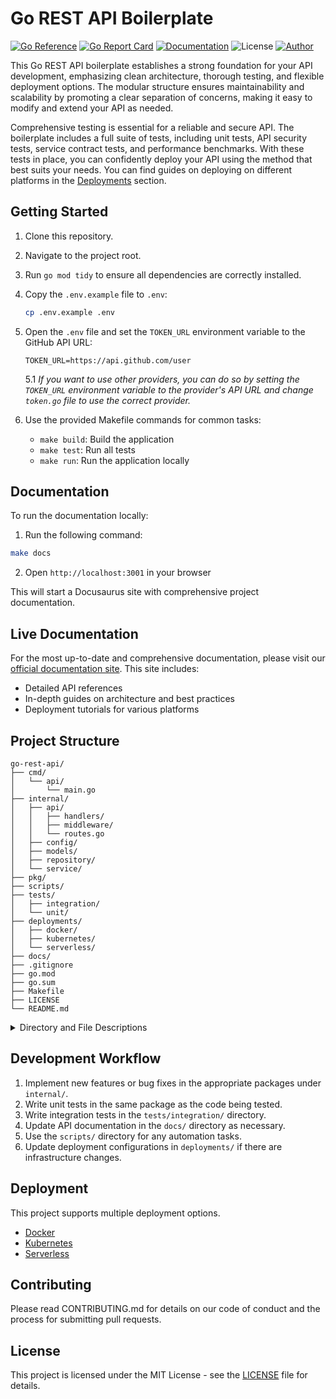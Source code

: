 # Go REST API Boilerplate
[![Go Reference](https://pkg.go.dev/badge/github.com/nicobistolfi/go-rest-api.svg)](https://pkg.go.dev/github.com/nicobistolfi/go-rest-api)
[![Go Report Card](https://goreportcard.com/badge/github.com/nicobistolfi/go-rest-api)](https://goreportcard.com/report/github.com/nicobistolfi/go-rest-api)
[![Documentation](https://img.shields.io/badge/documentation-yes-blue.svg)](https://go-rest-api.bistol.fi/)
![License](https://img.shields.io/badge/license-MIT-green.svg)
[![Author](https://img.shields.io/badge/author-%40nicobistolfi-blue.svg)](https://github.com/nicobistolfi)

This Go REST API boilerplate establishes a strong foundation for your API development, emphasizing clean architecture, thorough testing, and flexible deployment options. The modular structure ensures maintainability and scalability by promoting a clear separation of concerns, making it easy to modify and extend your API as needed.

Comprehensive testing is essential for a reliable and secure API. The boilerplate includes a full suite of tests, including unit tests, API security tests, service contract tests, and performance benchmarks. With these tests in place, you can confidently deploy your API using the method that best suits your needs. You can find guides on deploying on different platforms in the [Deployments](/docs/deployments) section.

## Getting Started

1. Clone this repository.

2. Navigate to the project root.

3. Run `go mod tidy` to ensure all dependencies are correctly installed.

4. Copy the `.env.example` file to `.env`:
   ```bash
   cp .env.example .env
   ```
5. Open the `.env` file and set the `TOKEN_URL` environment variable to the GitHub API URL:
   ```
   TOKEN_URL=https://api.github.com/user
   ```
   5.1 _If you want to use other providers, you can do so by setting the `TOKEN_URL` environment variable to the provider's API URL and change `token.go` file to use the correct provider._

6. Use the provided Makefile commands for common tasks:
   - `make build`: Build the application
   - `make test`: Run all tests
   - `make run`: Run the application locally

## Documentation

To run the documentation locally:

1. Run the following command:
```bash
make docs
```
2. Open `http://localhost:3001` in your browser

This will start a Docusaurus site with comprehensive project documentation.

## Live Documentation

For the most up-to-date and comprehensive documentation, please visit our [official documentation site](https://go-rest-api.bistol.fi/). This site includes:

- Detailed API references
- In-depth guides on architecture and best practices
- Deployment tutorials for various platforms

## Project Structure

```
go-rest-api/
├── cmd/
│   └── api/
│       └── main.go
├── internal/
│   ├── api/
│   │   ├── handlers/
│   │   ├── middleware/
│   │   └── routes.go
│   ├── config/
│   ├── models/
│   ├── repository/
│   └── service/
├── pkg/
├── scripts/
├── tests/
│   ├── integration/
│   └── unit/
├── deployments/
│   ├── docker/
│   ├── kubernetes/
│   └── serverless/
├── docs/
├── .gitignore
├── go.mod
├── go.sum
├── Makefile
├── LICENSE
└── README.md
```

<details>
<summary>Directory and File Descriptions</summary>

#### `cmd/`
Contains the main applications for this project. The `api/` subdirectory is where the main.go file for starting the API server resides.

- `api/main.go`: Entry point of the application. Initializes and starts the API server.

#### `internal/`
Houses packages that are specific to this project and not intended for external use.

- `api/`: Contains API-specific code.
  - `handlers/`: Request handlers for each API endpoint.
  - `middleware/`: Custom middleware functions.
  - `routes.go`: Defines API routes and links them to handlers.
- `config/`: Configuration management for the application.
- `models/`: Data models and DTOs (Data Transfer Objects).
- `repository/`: Data access layer, interfacing with the database.
- `service/`: Business logic layer, implementing core functionality.

#### `pkg/`
Shared packages that could potentially be used by external projects. Place reusable, non-project-specific code here.

#### `scripts/`
Utility scripts for development, CI/CD, database migrations, etc.

#### `tests/`
Contains test files separated into integration and unit tests.

- `integration/`: API-level and end-to-end tests.
- `unit/`: Unit tests for individual functions and methods.

#### `deployments/`
Configuration files and scripts for deploying the application.

- `docker/`: Dockerfile and related configurations for containerization.
- `kubernetes/`: Kubernetes manifests for orchestration.
- `serverless/`: Serverless configuration files for cloud function deployment.

#### `docs/`
Project documentation, API specifications, and any other relevant documentation.

#### Root Files
- `.gitignore`: Specifies intentionally untracked files to ignore.
- `go.mod` and `go.sum`: Go module files for dependency management.
- `Makefile`: Defines commands for building, testing, and deploying the application.
- `LICENSE`: Contains the MIT License text.
- `README.md`: This file, providing an overview of the project structure.

</details>


## Development Workflow

1. Implement new features or bug fixes in the appropriate packages under `internal/`.
2. Write unit tests in the same package as the code being tested.
3. Write integration tests in the `tests/integration/` directory.
4. Update API documentation in the `docs/` directory as necessary.
5. Use the `scripts/` directory for any automation tasks.
6. Update deployment configurations in `deployments/` if there are infrastructure changes.

## Deployment

This project supports multiple deployment options.

- [Docker](https://go-rest-api.bistol.fi/docs/deployments/docker/)
- [Kubernetes](https://go-rest-api.bistol.fi/docs/deployments/kubernetes/)
- [Serverless](https://go-rest-api.bistol.fi/docs/deployments/serverless/)

## Contributing

Please read CONTRIBUTING.md for details on our code of conduct and the process for submitting pull requests.

## License

This project is licensed under the MIT License - see the [LICENSE](LICENSE) file for details.
